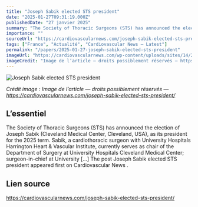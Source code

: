 ```yaml
---
title: "Joseph Sabik elected STS president"
date: "2025-01-27T09:31:19.000Z"
publishedDate: "27 janvier 2025"
summary: "The Society of Thoracic Surgeons (STS) has announced the election of Joseph Sabik (Cleveland Medical Center, Cleveland, USA), as its president for the 2025 term. Sabik, a cardiothoracic surgeon with University Hospitals Harrington Heart &#38; Vascular Institute, currently serves as chair of the Department of Surgery at University Hospitals Cleveland Medical Center; surgeon-in-chief at University [&#8230;] The post Joseph Sabik elected STS president appeared first on Cardiovascular News ."
importance: ""
sourceUrl: "https://cardiovascularnews.com/joseph-sabik-elected-sts-president/"
tags: ["France", "Actualité", "Cardiovascular News — Latest"]
permalink: "/papers/2025-01-27-joseph-sabik-elected-sts-president"
imageUrl: "https://cardiovascularnews.com/wp-content/uploads/sites/14/2025/01/Dr.-Sabik-Elected-STS-President.jpg"
imageCredit: "Image de l’article — droits possiblement réservés — https://cardiovascularnews.com/joseph-sabik-elected-sts-president/"
---
```


![Joseph Sabik elected STS president](https://cardiovascularnews.com/wp-content/uploads/sites/14/2025/01/Dr.-Sabik-Elected-STS-President.jpg)

*Crédit image : Image de l’article — droits possiblement réservés — https://cardiovascularnews.com/joseph-sabik-elected-sts-president/*

## L’essentiel

The Society of Thoracic Surgeons (STS) has announced the election of Joseph Sabik (Cleveland Medical Center, Cleveland, USA), as its president for the 2025 term. Sabik, a cardiothoracic surgeon with University Hospitals Harrington Heart &#38; Vascular Institute, currently serves as chair of the Department of Surgery at University Hospitals Cleveland Medical Center; surgeon-in-chief at University [&#8230;] The post Joseph Sabik elected STS president appeared first on Cardiovascular News .

## Lien source

https://cardiovascularnews.com/joseph-sabik-elected-sts-president/
